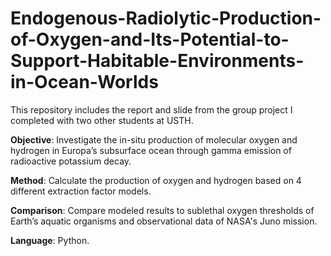 # Endogenous-Radiolytic-Production-of-Oxygen-and-Its-Potential-to-Support-Habitable-Environments-in-Ocean-Worlds

This repository includes the report and slide from the group project I completed with two other students at USTH.

**Objective**: Investigate the in-situ production of molecular oxygen and hydrogen in Europa’s subsurface ocean through gamma emission of radioactive potassium decay.

**Method**: Calculate the production of oxygen and hydrogen based on 4 different extraction factor models.

**Comparison**: Compare modeled results to sublethal oxygen thresholds of Earth’s aquatic organisms and observational data of NASA's Juno mission.

**Language**: Python.
